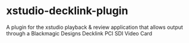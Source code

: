 # xstudio-decklink-plugin
A plugin for the xstudio playback &amp; review application that allows output through a Blackmagic Designs Decklink PCI SDI Video Card
